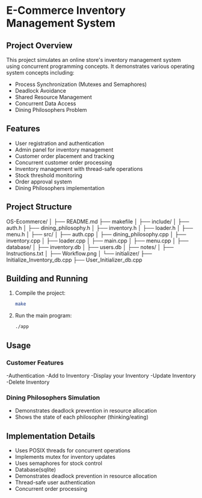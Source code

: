 # E-Commerce Inventory Management System

## Project Overview

This project simulates an online store's inventory management system using concurrent programming concepts. It demonstrates various operating system concepts including:

- Process Synchronization (Mutexes and Semaphores)
- Deadlock Avoidance
- Shared Resource Management
- Concurrent Data Access
- Dining Philosophers Problem

## Features

- User registration and authentication
- Admin panel for inventory management
- Customer order placement and tracking
- Concurrent customer order processing
- Inventory management with thread-safe operations
- Stock threshold monitoring
- Order approval system
- Dining Philosophers implementation

## Project Structure

OS-Ecommerce/
│
├── README.md
├── makefile
│
├── include/
│   ├── auth.h
│   ├── dining_philosophy.h
│   ├── inventory.h
│   ├── loader.h
│   ├── menu.h
│
├── src/
│   ├── auth.cpp
│   ├── dining_philosophy.cpp
│   ├── inventory.cpp
│   ├── loader.cpp
│   ├── main.cpp
│   ├── menu.cpp
│
├── database/
│   ├── inventory.db
│   ├── users.db
│
├── notes/
│   ├── Instructions.txt
│   ├── Workflow.png
│
└── initializer/
    ├── Initialize_Inventory_db.cpp
    ├── User_Initializer_db.cpp


## Building and Running

1. Compile the project:
   ```bash
   make
   ```
2. Run the main program:
   ```bash
   ./app
   ```

## Usage

### Customer Features

-Authentication
-Add to Inventory
-Display your Inventory
-Update Inventory
-Delete Inventory

### Dining Philosophers Simulation

- Demonstrates deadlock prevention in resource allocation
- Shows the state of each philosopher (thinking/eating)

## Implementation Details

- Uses POSIX threads for concurrent operations
- Implements mutex for inventory updates
- Uses semaphores for stock control
- Database(sqlite)
- Demonstrates deadlock prevention in resource allocation
- Thread-safe user authentication
- Concurrent order processing
